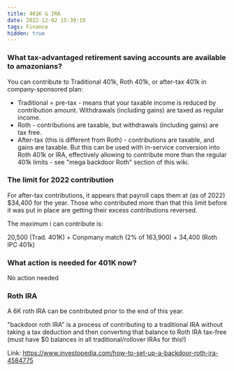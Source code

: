 ```yaml
---
title: 401K & IRA
date: 2022-12-02 15:39:19
tags: Finance
hidden: true
---
```


### What tax-advantaged retirement saving accounts are available to amazonians?

You can contribute to Traditional 401k, Roth 401k, or after-tax 401k in company-sponsored plan:

- Traditional = pre-tax - means that your taxable income is reduced by contribution amount. Withdrawals (including gains) are taxed as regular income.
- Roth - contributions are taxable, but withdrawals (including gains) are tax free.
- After-tax (this is different from Roth) - contributions are taxable, and gains are taxable. But this can be used with in-service conversion into Roth 401k or IRA, effectively allowing to contribute more than the regular 401k limits - see "mega backdoor Roth" section of this wiki.

### The limit for 2022 contribution

For after-tax contributions, it appears that payroll caps them at (as of 2022) $34,400 for the year. Those who contributed more than that this limit before it was put in place are getting their excess contributions reversed.

The maximum i can contribute is:

20,500 (Trad. 401K) + Conpmany match (2% of 163,900) + 34,400 (Roth IPC 401k)

### What action is needed for 401K now?

No action needed

### Roth IRA

A 6K roth IRA can be contributed prior to the end of this year.

"backdoor roth IRA" is a process of contributing to a traditional IRA without taking a tax deduction and then converting that balance to Roth IRA tax-free (must have $0 balances in all traditional/rollover IRAs for this!)

Link: https://www.investopedia.com/how-to-set-up-a-backdoor-roth-ira-4584775